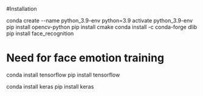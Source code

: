 #Installation

conda create --name python_3.9-env python=3.9
activate python_3.9-env
pip install opencv-python
pip install cmake
conda install -c conda-forge dlib
pip install face_recognition

# Need for face emotion training
conda install tensorflow
pip install tensorflow

conda install keras
pip install keras

